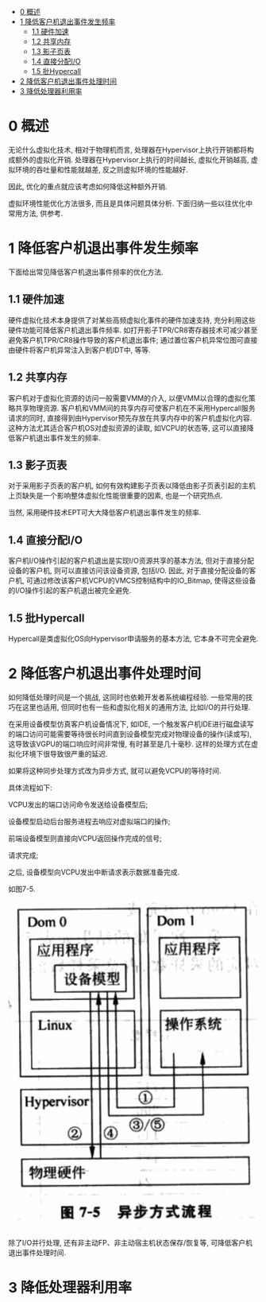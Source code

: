 
<!-- @import "[TOC]" {cmd="toc" depthFrom=1 depthTo=6 orderedList=false} -->

<!-- code_chunk_output -->

* [0 概述](#0-概述)
* [1 降低客户机退出事件发生频率](#1-降低客户机退出事件发生频率)
	* [1.1 硬件加速](#11-硬件加速)
	* [1.2 共享内存](#12-共享内存)
	* [1.3 影子页表](#13-影子页表)
	* [1.4 直接分配I/O](#14-直接分配io)
	* [1.5 批Hypercall](#15-批hypercall)
* [2 降低客户机退出事件处理时间](#2-降低客户机退出事件处理时间)
* [3 降低处理器利用率](#3-降低处理器利用率)

<!-- /code_chunk_output -->

# 0 概述

无论什么虚拟化技术, 相对于物理机而言, 处理器在Hypervisor上执行开销都将构成额外的虚拟化开销. 处理器在Hypervisor上执行的时间越长, 虚拟化开销越高, 虚拟环境的吞吐量和性能就越差, 反之则虚拟环境的性能越好. 

因此, 优化的重点就应该考虑如何降低这种额外开销. 

虚拟环境性能优化方法很多, 而且是具体问题具体分析. 下面归纳一些以往优化中常用方法, 供参考.

# 1 降低客户机退出事件发生频率

下面给出常见降低客户机退出事件频率的优化方法.

## 1.1 硬件加速

硬件虚拟化技术本身提供了对某些高频虚拟化事件的硬件加速支持, 充分利用这些硬件功能可降低客户机退出事件频率. 如打开影子TPR/CR8寄存器技术可减少甚至避免客户机TPR/CR8操作导致的客户机退出事件; 通过置位客户机异常位图可直接由硬件将客户机异常注入到客户机IDT中, 等等.

## 1.2 共享内存

客户机对于虚拟化资源的访问一般需要VMM的介入, 以便VMM以合理的虚拟化策略共享物理资源. 客户机和VMM间的共享内存可使客户机在不采用Hypercall服务请求的同时, 直接得到由Hypervisor预先存放在共享内存中的客户机虚拟化内容. 这种方法尤其适合客户机OS对虚拟资源的读取, 如VCPU的状态等, 这可以直接降低客户机退出事件发生的频率.

## 1.3 影子页表

对于采用影子页表的客户机, 如何有效构建影子页表以降低由影子页表引起的主机上页缺失是一个影响整体虚拟化性能很重要的因素, 也是一个研究热点. 

当然, 采用硬件技术EPT可大大降低客户机退出事件发生的频率.

## 1.4 直接分配I/O

客户机I/O操作引起的客户机退出是实现I/O资源共享的基本方法, 但对于直接分配设备的客户机, 则可以直接访问该设备资源, 包括I/O. 因此, 对于直接分配设备的客户机, 可通过修改该客户机VCPU的VMCS控制结构中的IO\_Bitmap, 使得这些设备的I/O操作引起的客户机退出被完全避免.

## 1.5 批Hypercall

Hypercall是类虚拟化OS向Hypervisor申请服务的基本方法, 它本身不可完全避免.

# 2 降低客户机退出事件处理时间

如何降低处理时间是一个挑战, 这同时也依赖开发者系统编程经验. 一些常用的技巧在这里也适用, 但同时也有一些和虚拟化相关的通用方法, 比如I/O的并行处理.

在采用设备模型仿真客户机设备情况下, 如IDE, 一个触发客户机IDE进行磁盘读写的端口访问可能需要等待很长时间直到设备模型完成对物理设备的操作(读或写), 这导致该VGPU的端口响应时间非常慢, 有时甚至是几十毫秒. 这样的处理方式在虚拟化环境下很导致很严重的延迟.

如果将这种同步处理方式改为异步方式, 就可以避免VCPU的等待时间.

具体流程如下:

VCPU发出的端口访问命令发送给设备模型后;

设备模型启动后台服务进程去响应对虚拟端口的操作;

前端设备模型则直接向VCPU返回操作完成的信号;

请求完成;

之后, 设备模型向VCPU发出中断请求表示数据准备完成.

如图7\-5.

![](./images/2019-04-17-22-24-23.png)

除了I/O并行处理, 还有非主动FP、非主动宿主机状态保存/恢复等, 可降低客户机退出事件处理时间.

# 3 降低处理器利用率